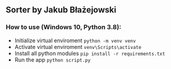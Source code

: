 ## Sorter by Jakub Błażejowski

### How to use (Windows 10, Python 3.8):

- Initialize virtual enviroment  `python -m venv venv`
- Activate virtual enviroment `venv\Scripts\activate`
- Install all python modules `pip install -r requirements.txt`
- Run the app `python script.py`